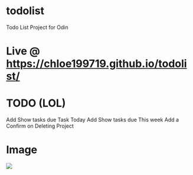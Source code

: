 # todolist
Todo List Project for Odin 

# Live @ https://chloe199719.github.io/todolist/

# TODO (LOL)
Add Show tasks due Task Today 
Add Show tasks due This week
Add a Confirm on Deleting Project

# Image

<img src="https://cdn.discordapp.com/attachments/292671150373339137/1056607955547594833/todolistimg.png">
